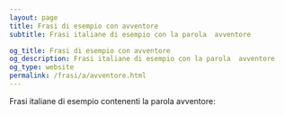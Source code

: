 ```yaml
---
layout: page
title: Frasi di esempio con avventore 
subtitle: Frasi italiane di esempio con la parola  avventore

og_title: Frasi di esempio con avventore 
og_description: Frasi italiane di esempio con la parola  avventore
og_type: website
permalink: /frasi/a/avventore.html
---
```


Frasi italiane di esempio contenenti la parola avventore:


